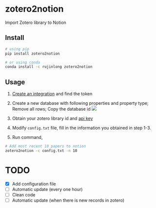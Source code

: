 # zotero2notion

Import Zotero library to Notion

## Install

```sh
# using pip
pip install zotero2notion

# or using conda
conda install -c rujinlong zotero2notion
```

## Usage

1. [Create an integration](https://www.notion.so/my-integrations) and find the token

2. Create a new database with following properties and property type; Remove all rows; Copy the database id
   ![](http://i.imgur.com/lkKVTta.png)

3. Obtain your zotero library id and [api key](https://www.zotero.org/settings/keys)

4. Modify `config.txt` file, fill in the information you obtained in step 1-3.

5. Run command,

```sh
# Add most recent 10 papers to notion
zotero2notion -c config.txt -n 10
```

# TODO

- [x] Add configuration file
- [ ] Automatic update (every one hour)
- [ ] Clean code
- [ ] Automatic update (when there is new records in zotero)
